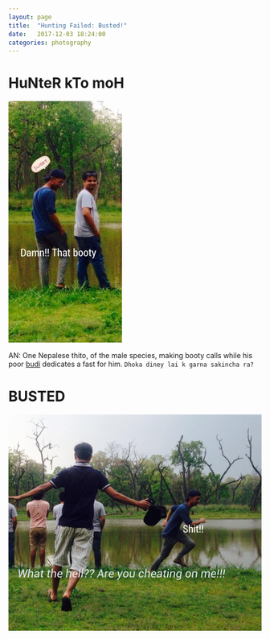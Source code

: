 ```yaml
---
layout: page
title:  "Hunting Failed: Busted!"
date:   2017-12-03 18:24:00
categories: photography
---
```


# HuNteR kTo moH
[![Img: Look at that booty](https://raw.githubusercontent.com/praneshdhunjushrestha/praneshdhunjushrestha.github.io/master/images/21106007_688714254667562_5556034826609856743_n.jpg "src. Anu Kadel")](https://www.facebook.com/siddhantrimal/posts/1561643900568788?comment_id=1561948017205043&comment_tracking=%7B%22tn%22%3A%22R%22%7D)

AN:
One Nepalese thito, of the male species, making booty calls while his poor [budi](/photography/2017/08/24/teej-special.html) dedicates a fast for him. 
`Dhoka diney lai k garna sakincha ra?`

# BUSTED
[![Img: BUSTED](https://raw.githubusercontent.com/praneshdhunjushrestha/praneshdhunjushrestha.github.io/master/images/24296385_723638594508461_9079896337625899742_n.jpg "src. Anu Kadel")](https://www.facebook.com/anu.kadel37/posts/590683201137335?comment_id=688715228000798&reply_comment_id=723638607841793&comment_tracking=%7B%22tn%22%3A%22R9%22%7D)

